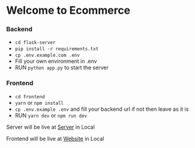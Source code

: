 # Welcome to Ecommerce

### **Backend**

* `cd flask-server`
* `pip install -r requirements.txt`
* `cp .env.example.com .env`
* Fill your own environment in .env
* RUN `python app.py` to start the server

### **Frontend**

* `cd frontend`
* `yarn` or `npm install`
* `cp .env.example .env` and fill your backend url if not then leave as it is
* RUN `yarn dev` or `npm run dev`


Server will be live at [Server](http://localhost:5000) in Local

Frontend will be live at [Website](http://localhost:5173) in Local
